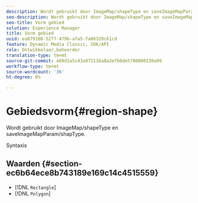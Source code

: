 ```yaml
---
description: Wordt gebruikt door ImageMap/shapeType en saveImageMapParam/shapType.
seo-description: Wordt gebruikt door ImageMap/shapeType en saveImageMapParam/shapType.
seo-title: Vorm gebied
solution: Experience Manager
title: Vorm gebied
uuid: ea879108-5277-479b-afa5-fa06328c61cd
feature: Dynamic Media Classic, SDK/API
role: Ontwikkelaar,beheerder
translation-type: tm+mt
source-git-commit: 469d1a5c43a972116a8a2efb0de5708800130a99
workflow-type: tm+mt
source-wordcount: '36'
ht-degree: 0%

---
```



# Gebiedsvorm{#region-shape}

Wordt gebruikt door ImageMap/shapeType en saveImageMapParam/shapType.

Syntaxis

## Waarden {#section-ec6b64ece8b743189e169c14c4515559}

* [!DNL `Rectangle`]
* [!DNL `Polygon`]


